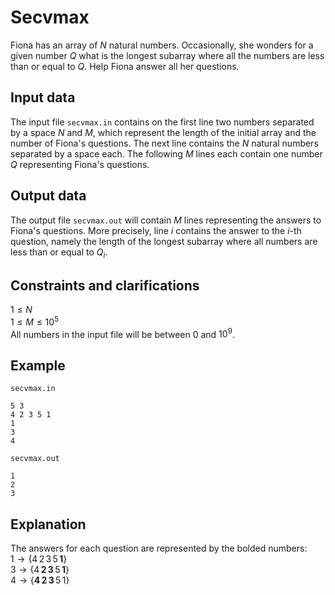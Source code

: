 # Secvmax

Fiona has an array of $N$ natural numbers. Occasionally, she wonders for a given number $Q$ what is the longest subarray where all the numbers are less than or equal to $Q$. Help Fiona answer all her questions.

## Input data

The input file `secvmax.in` contains on the first line two numbers separated by a space $N$ and $M$, which represent the length of the initial array and the number of Fiona's questions. The next line contains the $N$ natural numbers separated by a space each. The following $M$ lines each contain one number $Q$ representing Fiona's questions.

## Output data

The output file `secvmax.out` will contain $M$ lines representing the answers to Fiona's questions. More precisely, line $i$ contains the answer to the $i$-th question, namely the length of the longest subarray where all numbers are less than or equal to $Q_i$.

## Constraints and clarifications

$1 \leq N$   
$1 \leq M \leq 10^5$   
All numbers in the input file will be between $0$ and $10^9$.

## Example

`secvmax.in`
```
5 3
4 2 3 5 1
1
3
4
```

`secvmax.out`
```
1
2
3
```

## Explanation

The answers for each question are represented by the bolded numbers:   
$1 \rightarrow \{ 4 \, 2 \, 3 \, 5 \, \mathbf{1} \}$   
$3 \rightarrow \{ 4 \, \mathbf{2 \, 3} \, 5 \, \mathbf{1} \}$   
$4 \rightarrow \{ \mathbf{4 \, 2 \, 3} \, 5 \, 1 \}$